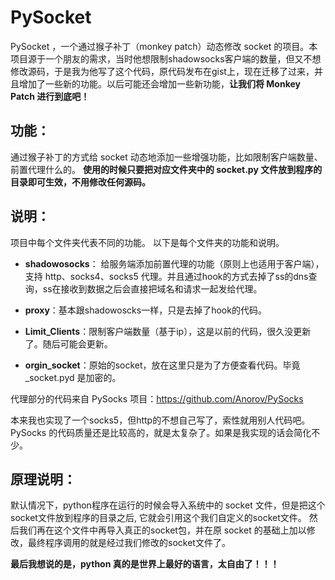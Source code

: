 # PySocket

PySocket ，一个通过猴子补丁（monkey patch）动态修改 socket 的项目。本项目源于一个朋友的需求，当时他想限制shadowsocks客户端的数量，但又不想修改源码，于是我为他写了这个代码，原代码发布在gist上，现在迁移了过来，并且增加了一些新的功能。以后可能还会增加一些新功能，**让我们将 Monkey Patch 进行到底吧！**
## 功能：
通过猴子补丁的方式给 socket 动态地添加一些增强功能，比如限制客户端数量、前置代理什么的。
**使用的时候只要把对应文件夹中的 socket.py 文件放到程序的目录即可生效，不用修改任何源码。**

## 说明：

项目中每个文件夹代表不同的功能。
以下是每个文件夹的功能和说明。

* **shadowosocks**： 给服务端添加前置代理的功能（原则上也适用于客户端），支持 http、socks4、socks5 代理。并且通过hook的方式去掉了ss的dns查询，ss在接收到数据之后会直接把域名和请求一起发给代理。
      
* **proxy**：基本跟shadowoscks一样，只是去掉了hook的代码。

* **Limit_Clients**：限制客户端数量（基于ip），这是以前的代码，很久没更新了。随后可能会更新。

* **orgin_socket**：原始的socket，放在这里只是为了方便查看代码。毕竟 _socket.pyd 是加密的。


代理部分的代码来自 PySocks 项目：https://github.com/Anorov/PySocks

本来我也实现了一个socks5，但http的不想自己写了，索性就用别人代码吧。PySocks 的代码质量还是比较高的，就是太复杂了。如果是我实现的话会简化不少。
## 原理说明：

默认情况下，python程序在运行的时候会导入系统中的 socket 文件，但是把这个socket文件放到程序的目录之后, 它就会引用这个我们自定义的socket文件。 然后我们再在这个文件中再导入真正的socket包，并在原 socket 的基础上加以修改，最终程序调用的就是经过我们修改的socket文件了。

**最后我想说的是，python 真的是世界上最好的语言，太自由了！！！**
